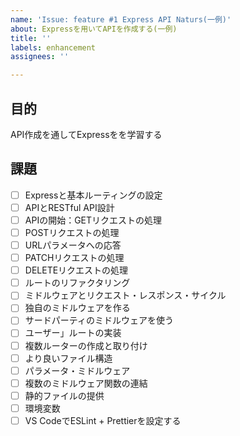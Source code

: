 ```yaml
---
name: 'Issue: feature #1 Express API Naturs(一例)'
about: Expressを用いてAPIを作成する(一例)
title: ''
labels: enhancement
assignees: ''

---
```


## 目的
API作成を通してExpressをを学習する

## 課題
- [ ] Expressと基本ルーティングの設定
- [ ] APIとRESTful API設計
- [ ] APIの開始：GETリクエストの処理
- [ ] POSTリクエストの処理
- [ ] URLパラメータへの応答
- [ ] PATCHリクエストの処理
- [ ] DELETEリクエストの処理
- [ ] ルートのリファクタリング
- [ ] ミドルウェアとリクエスト・レスポンス・サイクル
- [ ] 独自のミドルウェアを作る
- [ ] サードパーティのミドルウェアを使う
- [ ] ユーザー」ルートの実装
- [ ] 複数ルーターの作成と取り付け
- [ ] より良いファイル構造
- [ ] パラメータ・ミドルウェア
- [ ] 複数のミドルウェア関数の連結
- [ ] 静的ファイルの提供
- [ ] 環境変数
- [ ] VS CodeでESLint + Prettierを設定する
